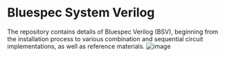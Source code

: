 # Bluespec System Verilog
The repository contains details of Bluespec Verilog (BSV), beginning from the installation process to various combination and sequential circuit implementations, as well as reference materials.
![image](https://github.com/nigilmohra/Bluespec_Verilog/assets/82286406/679b3f30-d3c1-4173-b91b-08aad445b826)







